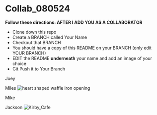 # Collab_080524

<b>Follow these directions: AFTER I ADD YOU AS A COLLABORATOR</b>

- Clone down this repo
- Create a BRANCH called Your Name
- Checkout that BRANCH
- You should have a copy of this README on your BRANCH (only edit YOUR BRANCH)
- EDIT the README <b>underneath</b> your name and add an image of your choice
- Git Push it to Your Branch


Joey




Miles
![heart shaped waffle iron opening](https://64.media.tumblr.com/670c693dbeb396cfd1c8390868901368/9c83505f6c34d27f-a6/s500x750/3611fecfc73b9fad3ca7f022b70177a78a475c13.gifv)


Mike





Jackson
![Kirby_Cafe](https://scontent.fphl1-1.fna.fbcdn.net/v/t39.30808-6/358425271_6363910547011074_5781291568439965650_n.jpg?_nc_cat=105&ccb=1-7&_nc_sid=127cfc&_nc_ohc=OwI9vm3J46UQ7kNvgHSm08w&_nc_ht=scontent.fphl1-1.fna&oh=00_AYDX3WCBpA1KYT4AXyA1F2YCqESDtqC-0vRoHK8rhZbf3g&oe=66B845DF)
